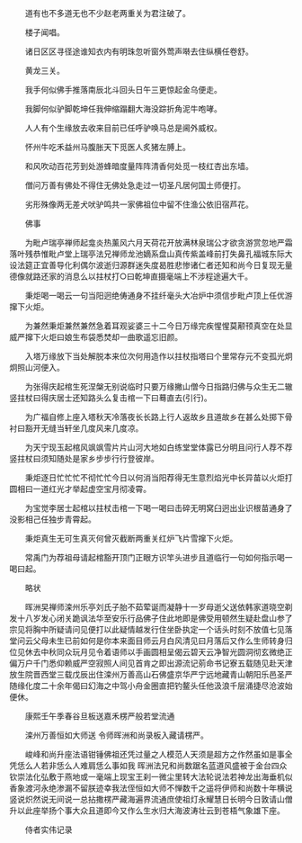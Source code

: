 <!-- { "loadSidebar": true } -->
　　道有也不多道无也不少赵老两重关为君注破了。

　　楼子闻唱。

　　诸日区区寻径途谁知衣内有明珠忽听窗外莺声啭去住纵横任卷舒。

　　黄龙三关。

　　我手何似佛手推落南辰北斗回头日午三更惊起金乌便走。

　　我脚何似驴脚乾坤任我伸缩蹋翻大海没踪折角泥牛咆哮。

　　人人有个生缘放去收来目前已任呼驴唤马总是阃外威权。

　　怀州牛吃禾益州马腹胀天下觅医人炙猪左膊上。

　　和风吹动百花芳到处游蜂暗度量阵阵清香何处觅一枝红杏出东墙。

　　僧问万善有佛处不得住无佛处急走过一切圣凡居何国土师便打。

　　劣形殊像两无差犬吠驴鸣共一家佛祖位中留不住渔公依旧宿芦花。

　　佛事

　　为毗卢瑞亭禅师起龛炎热薰风六月天荷花开放满林泉瑞公才欲贪游赏忽地严霜落叶残恭惟毗卢堂上瑞亭法兄禅师龙池嫡系盘山真传紫盖峰前打失鼻孔福城东际大设法筵正宜善导化利偶尔波逝归源群迷失度曷胜悲惨诸仁者还知和尚今日复现无量德像就路还家的消息么以拄杖打○曰乾坤直摄毫端上不涉程途遍大千。

　　秉炬喝一喝云一句当阳迥绝俦通身不挂纤毫头大冶炉中须信步毗卢顶上任优游撺下火炬。

　　为兼然秉炬兼然兼然急着耳观娑婆三十二今日万缘完疾惺惺莫颟顸真空在处显威严撺下火炬曰娘生布袋悉焚却一曲歌遥忘旧颜。

　　入塔万缘放下当处解脱本来位次何用造作以拄杖指塔曰个里常存元不变孤光炯炯照山河便入。

　　为张得庆起棺生死涅槃无别说临时只要万缘撇山僧今日指路归佛与众生无二辙竖拄杖曰得庆居士还知路头么复击棺一下曰蓦直去(引行)。

　　为广福自修上座入塔秋天冷落夜长长路上行人返故乡且道故乡在甚么处掷下骨衬曰豁开无缝当轩坐几度风来几度凉。

　　为天宁现玉起棺风飒飒雪片片山河大地如白练堂堂体露已分明且问行人荐不荐竖拄杖曰须知随处是家乡步步行行登彼岸。

　　秉炬逐日忙忙忙不彻忙忙今日以何消当阳荐得无生意烈焰光中长异苗以火炬打圆相曰一道红光才举起虚空宝月彻凌霄。

　　为宝觉李居士起棺以拄杖击棺一下喝一喝曰击碎无明窝臼迥出业识根苗通身了没影相己任独步青霄起。

　　秉炬真生无可生真灭何曾灭截断两重关红炉飞片雪撺下火炬。

　　常禹门为荐祖母请起棺豁开顶门正眼方识竿头进步且道临行一句如何指示喝一喝曰起。

　　略状

　　晖洲旲禅师滦州乐亭刘氏子胎不茹荤诞而凝静十一岁母逝父送依韩家道晓空剃发十八岁发心闭关跪讽法华至安乐行品佛子住此地即是佛受用顿然生疑赴盘山参了宗见将胸中所疑请问见便打以此疑情越发行住坐卧执定一个话头时刻不放值七见落堂问云父母未生已前如何是你本来面目师云月白风清见曰月落后又作么生师转身归位见休去中秋同众玩月见令着语师以手画圆相呈偈云碧天云净智光圆洞彻玄微绝正偏万户千门悉仰赖威严空寂照人间见首肯之即出源流记莂命书记寮五载随见赴天津放生院晋西堂三载戊辰出住滦州万善高山石佛盛京华严宁远地藏青山朝阳乐邑圣严随缘化度二十余年偈曰幻海之中驾小舟金圈直把钓鳌头任他汲浪千层涌捷尽沧波始便休。

　　康熙壬午季春谷旦板送嘉禾楞严般若堂流通

　　滦州万善恒如大师送
令师晖洲和尚录板入藏请楞严。

　　峻峰和尚升座法语钳锤佛祖还凭过量之人模范人天须是超方之作然虽如是事全凭恁么人若非恁么人难肩恁么事如我
晖洲法兄和尚数踞名蓝道风盛被于金台四众钦崇法化弘敷于燕地或一毫端上现宝王刹一微尘里转大法轮说法若神龙出海垂机似香象渡河永绝渗漏不留朕迹幸我法侄恒如大师不惮数千之遥将伊师和尚数十年横说竖说炽然说无间说一总拈撒楞严藏海遍界流通庶使祖灯永耀慧日长明今日敦请山僧升以此座举扬个事大众且道即今又作么生水归大海波涛壮云到苍梧气象雄下座。

　　侍者实伟记录
